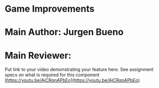 # Game Improvements
# Main Author: Jurgen Bueno
# Main Reviewer:

Put link to your video demonstrating your feature here.  See assignment specs on what is required for this component
<br />
[https://youtu.be/AjCRqnAPbEo](https://youtu.be/AjCRqnAPbEo)

